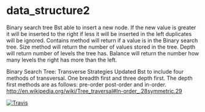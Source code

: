 # data_structure2

Binary search tree
Bst able to insert a new node. If the new value is greater it will be inserted
to the right if less it will be inserted in the left duplicates will be
ignored. Contains method will return if a value is in the Binary search tree.
Size method will return the number of values stored in the tree. Depth will
return number of levels the tree has. Balance will return the number how
many levels the right has more than the left.

Binary Search Tree: Transverse Strategies
Updated Bst to include four methods of transversal. One breadth first and
three depth first. The depth first methods are as follows: pre-order
post-order and in-order.
http://en.wikipedia.org/wiki/Tree_traversal#In-order_.28symmetric.29


[![Travis](https://travis-ci.org/edpark13/data_structure2.svg?branch=bst)](https://travis-ci.org/edpark13/data_structure2.svg?branch=bst)
